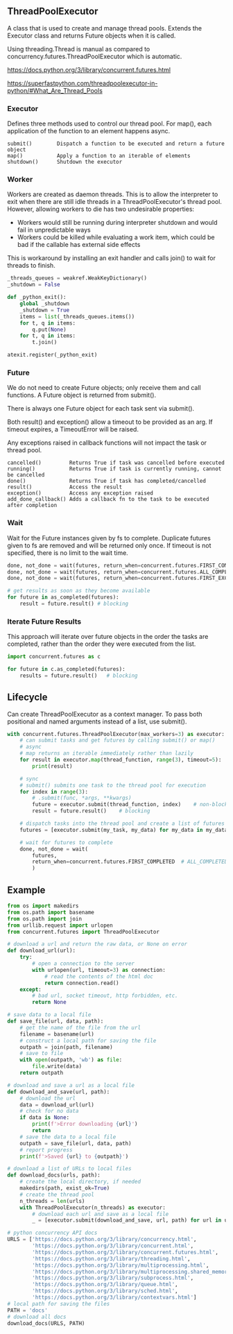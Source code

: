 ## ThreadPoolExecutor

A class that is used to create and manage thread pools. Extends the Executor class and returns Future objects when it is called.

Using threading.Thread is manual as compared to concurrency.futures.ThreadPoolExecutor which is automatic.

https://docs.python.org/3/library/concurrent.futures.html

https://superfastpython.com/threadpoolexecutor-in-python/#What_Are_Thread_Pools

### Executor

Defines three methods used to control our thread pool. For map(), each application of the function to an element happens async.

```
submit()        Dispatch a function to be executed and return a future object
map()           Apply a function to an iterable of elements
shutdown()      Shutdown the executor
```

### Worker

Workers are created as daemon threads. This is to allow the interpreter to exit when there are still idle threads in a ThreadPoolExecutor's thread pool. However, allowing workers to die has two undesirable properties:

- Workers would still be running during interpreter shutdown and would fail in unpredictable ways
- Workers could be killed while evaluating a work item, which could be bad if the callable has external side effects

This is workaround by installing an exit handler and calls join() to wait for threads to finish.

```py
_threads_queues = weakref.WeakKeyDictionary()
_shutdown = False

def _python_exit():
    global _shutdown
    _shutdown = True
    items = list(_threads_queues.items())
    for t, q in items:
        q.put(None)
    for t, q in items:
        t.join()

atexit.register(_python_exit)
```

### Future

We do not need to create Future objects; only receive them and call functions. A Future object is returned from submit().

There is always one Future object for each task sent via submit().

Both result() and exception() allow a timeout to be provided as an arg. If timeout expires, a TimeoutError will be raised.

Any exceptions raised in callback functions will not impact the task or thread pool.

```
cancelled()         Returns True if task was cancelled before executed
running()           Returns True if task is currently running, cannot be cancelled
done()              Returns True if task has completed/cancelled
result()            Access the result
exception()         Access any exception raised
add_done_callback() Adds a callback fn to the task to be executed after completion
```

### Wait

Wait for the Future instances given by fs to complete. Duplicate futures given to fs are removed and will be returned only once. If timeout is not specified, there is no limit to the wait time.

```py
done, not_done = wait(futures, return_when=concurrent.futures.FIRST_COMPLETED)
done, not_done = wait(futures, return_when=concurrent.futures.ALL_COMPLETED)
done, not_done = wait(futures, return_when=concurrent.futures.FIRST_EXCEPTION)

# get results as soon as they become available
for future in as_completed(futures):
    result = future.result() # blocking
```

### Iterate Future Results

This approach will iterate over future objects in the order the tasks are completed, rather than the order they were executed from the list.

```py
import concurrent.futures as c

for future in c.as_completed(futures):
    results = future.result()   # blocking
```

## Lifecycle

Can create ThreadPoolExecutor as a context manager. To pass both positional and named arguments instead of a list, use submit().

```py
with concurrent.futures.ThreadPoolExecutor(max_workers=3) as executor:
    # can submit tasks and get futures by calling submit() or map()
    # async
    # map returns an iterable immediately rather than lazily
    for result in executor.map(thread_function, range(3), timeout=5):
        print(result)

    # sync
    # submit() submits one task to the thread pool for execution
    for index in range(3):
        # .submit(func, *args, **kwargs)
        future = executor.submit(thread_function, index)    # non-blocking
        result = future.result()    # blocking

    # dispatch tasks into the thread pool and create a list of futures
    futures = [executor.submit(my_task, my_data) for my_data in my_datalist]

    # wait for futures to complete
    done, not_done = wait(
        futures,
        return_when=concurrent.futures.FIRST_COMPLETED  # ALL_COMPLETED
        )
```

## Example

```py
from os import makedirs
from os.path import basename
from os.path import join
from urllib.request import urlopen
from concurrent.futures import ThreadPoolExecutor

# download a url and return the raw data, or None on error
def download_url(url):
    try:
        # open a connection to the server
        with urlopen(url, timeout=3) as connection:
            # read the contents of the html doc
            return connection.read()
    except:
        # bad url, socket timeout, http forbidden, etc.
        return None

# save data to a local file
def save_file(url, data, path):
    # get the name of the file from the url
    filename = basename(url)
    # construct a local path for saving the file
    outpath = join(path, filename)
    # save to file
    with open(outpath, 'wb') as file:
        file.write(data)
    return outpath

# download and save a url as a local file
def download_and_save(url, path):
    # download the url
    data = download_url(url)
    # check for no data
    if data is None:
        print(f'>Error downloading {url}')
        return
    # save the data to a local file
    outpath = save_file(url, data, path)
    # report progress
    print(f'>Saved {url} to {outpath}')

# download a list of URLs to local files
def download_docs(urls, path):
    # create the local directory, if needed
    makedirs(path, exist_ok=True)
    # create the thread pool
    n_threads = len(urls)
    with ThreadPoolExecutor(n_threads) as executor:
        # download each url and save as a local file
        _ = [executor.submit(download_and_save, url, path) for url in urls]

# python concurrency API docs
URLS = ['https://docs.python.org/3/library/concurrency.html',
        'https://docs.python.org/3/library/concurrent.html',
        'https://docs.python.org/3/library/concurrent.futures.html',
        'https://docs.python.org/3/library/threading.html',
        'https://docs.python.org/3/library/multiprocessing.html',
        'https://docs.python.org/3/library/multiprocessing.shared_memory.html',
        'https://docs.python.org/3/library/subprocess.html',
        'https://docs.python.org/3/library/queue.html',
        'https://docs.python.org/3/library/sched.html',
        'https://docs.python.org/3/library/contextvars.html']
# local path for saving the files
PATH = 'docs'
# download all docs
download_docs(URLS, PATH)
```
